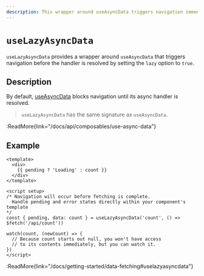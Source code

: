 ```yaml
---
description: This wrapper around useAsyncData triggers navigation immediately.
---
```


# `useLazyAsyncData`

`useLazyAsyncData` provides a wrapper around `useAsyncData` that triggers navigation before the handler is resolved by setting the `lazy` option to `true`.

## Description

By default, [useAsyncData](/docs/api/composables/use-async-data) blocks navigation until its async handler is resolved.

> `useLazyAsyncData` has the same signature as `useAsyncData`.

:ReadMore{link="/docs/api/composables/use-async-data"}

## Example

```vue
<template>
  <div>
    {{ pending ? 'Loading' : count }}
  </div>
</template>

<script setup>
/* Navigation will occur before fetching is complete.
  Handle pending and error states directly within your component's template
*/
const { pending, data: count } = useLazyAsyncData('count', () => $fetch('/api/count'))

watch(count, (newCount) => {
  // Because count starts out null, you won't have access
  // to its contents immediately, but you can watch it.
})
</script>
```

:ReadMore{link="/docs/getting-started/data-fetching#uselazyasyncdata"}

